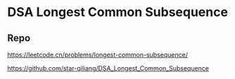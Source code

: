 # DSA Longest Common Subsequence
## Repo

https://leetcode.cn/problems/longest-common-subsequence/

https://github.com/star-qiliang/DSA_Longest_Common_Subsequence